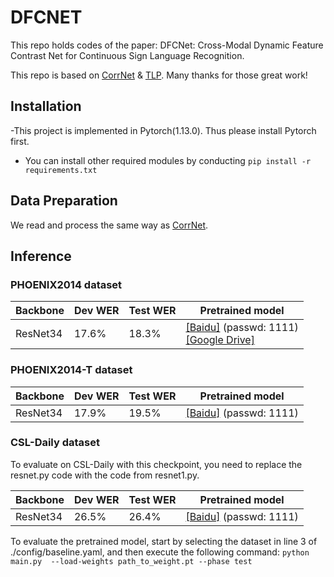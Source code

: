 # DFCNET
This repo holds codes of the paper: DFCNet: Cross-Modal Dynamic Feature Contrast Net for Continuous Sign Language Recognition.

This repo is based on [CorrNet](https://github.com/hulianyuyy/CorrNet) & [TLP](https://github.com/hulianyuyy/Temporal-Lift-Pooling). Many thanks for those great work!

## Installation
-This project is implemented in Pytorch(1.13.0). Thus please install Pytorch first.

- You can install other required modules by conducting 
   `pip install -r requirements.txt`
## Data Preparation
We read and process the same way as [CorrNet](https://github.com/hulianyuyy/CorrNet).

## Inference

### PHOENIX2014 dataset

| Backbone | Dev WER  | Test WER  | Pretrained model                                             |
| -------- | ---------- | ----------- | --- |
| ResNet34 | 17.6%      | 18.3%       | [[Baidu]](https://pan.baidu.com/s/1VVYCiYFSU34vuMuHZK6b9Q) (passwd: 1111)<br />[[Google Drive]](https://drive.google.com/file/d/1HmJYCAmtTjiUsiynJbHsVXhb9ygLOPXu/view?usp=drive_link) |



### PHOENIX2014-T dataset

| Backbone | Dev WER  | Test WER  | Pretrained model                                             |
| -------- | ---------- | ----------- | --- |
| ResNet34 | 17.9%      | 19.5%       |  [[Baidu]](https://pan.baidu.com/s/1kJ6Xv3Y81bRSOrPtEKrhJw) (passwd: 1111)<br /> |

### CSL-Daily dataset

To evaluate on CSL-Daily with this checkpoint, you need to replace the resnet.py code with the code from resnet1.py.

| Backbone | Dev WER  | Test WER  | Pretrained model                                            |
| -------- | ---------- | ----------- | --- |
| ResNet34 | 26.5%      | 26.4%       |  [[Baidu]](https://pan.baidu.com/s/10-i_-NZz0E8CDFDo15RDVg) (passwd: 1111)<br />|


To evaluate the pretrained model, start by selecting the dataset in line 3 of ./config/baseline.yaml, and then execute the following command: 
`python main.py  --load-weights path_to_weight.pt --phase test`

<!-- 
### Citation

If you find this repo useful in your research works, please consider citing: -->

